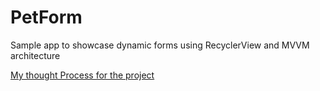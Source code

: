 # PetForm
Sample app to showcase dynamic forms using RecyclerView and MVVM architecture

[My thought Process for the project](https://docs.google.com/document/d/13xtGqSoiiND5MGgm6AQtBQNnVrWL5xLt29WSRe4W1ro/edit?usp=sharing)
